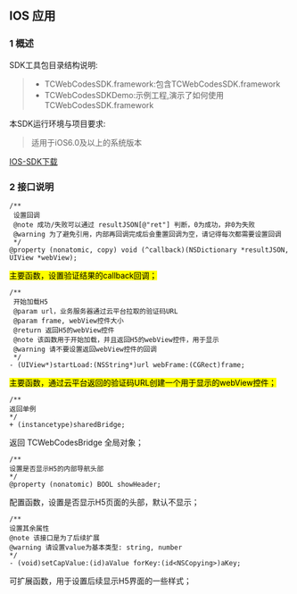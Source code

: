 ## IOS 应用
### 1 概述
SDK工具包目录结构说明:
> * TCWebCodesSDK.framework:包含TCWebCodesSDK.framework
> * TCWebCodesSDKDemo:示例工程,演示了如何使用TCWebCodesSDK.framework

本SDK运行环境与项目要求:
> 适用于iOS6.0及以上的系统版本
> 
[IOS-SDK下载](http://imgcache.tce.fsphere.cn/image/mc.qcloudimg.com/static/archive/e712602cb7317ed4642b2d785caf2f60/iOS_SDK_Demo_20170816.zip)

### 2 接口说明
```
/**
 设置回调
 @note 成功/失败可以通过 resultJSON[@"ret"] 判断，0为成功，非0为失败
 @warning 为了避免引用，内部再回调完成后会重置回调为空，请记得每次都需要设置回调
 */
@property (nonatomic, copy) void (^callback)(NSDictionary *resultJSON, UIView *webView);
```
<mark>主要函数，设置验证结果的callback回调；<mark>

```
/**
 开始加载H5
 @param url，业务服务器通过云平台拉取的验证码URL
 @param frame, webView控件大小
 @return 返回H5的webView控件
 @note 该函数用于开始加载，并且返回H5的webView控件，用于显示
 @warning 请不要设置返回webView控件的回调
 */
- (UIView*)startLoad:(NSString*)url webFrame:(CGRect)frame;
```
<mark>主要函数，通过云平台返回的验证码URL创建一个用于显示的webView控件；<mark>

```
/**
返回单例
*/
+ (instancetype)sharedBridge;  
```
返回 TCWebCodesBridge 全局对象；
  
```
/**
设置是否显示H5的内部导航头部
*/
@property (nonatomic) BOOL showHeader;
```
配置函数，设置是否显示H5页面的头部，默认不显示；
  
```
/**
设置其余属性
@note 该接口是为了后续扩展
@warning 请设置value为基本类型: string, number
*/
- (void)setCapValue:(id)aValue forKey:(id<NSCopying>)aKey;  
```
可扩展函数，用于设置后续显示H5界面的一些样式；

